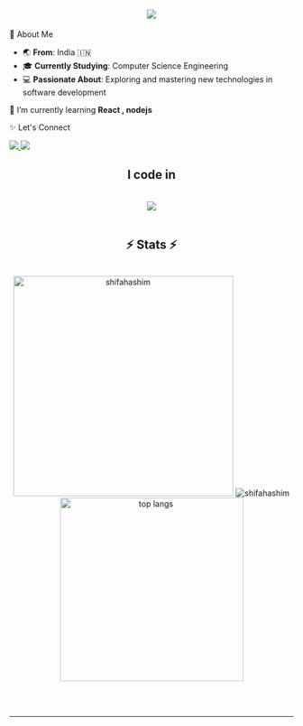 <h1 align="center">
    <img src="https://readme-typing-svg.herokuapp.com/?font=Righteous&size=35&center=true&vCenter=true&width=500&height=70&duration=4000&lines=Hi+There!+👋;+I'm+Shifa!;" />
</h1>

 🌟 About Me
- 🌏 **From**: India 🇮🇳  
- 🎓 **Currently Studying**: Computer Science Engineering  
- 💻 **Passionate About**: Exploring and mastering new technologies in software development
  
🌱 I’m currently learning **React , nodejs**


✨ Let's Connect 

<div align="left"> 
  <a href="mailto:pedro.sales.shifahashim6@gmail.com">
    <img src="https://img.shields.io/badge/Gmail-333333?style=for-the-badge&logo=gmail&logoColor=red" />
  </a>
  <a href="https://www.linkedin.com/in/shifa-mol-kh-870909256/" target="_blank">
    <img src="https://img.shields.io/badge/LinkedIn-0077B5?style=for-the-badge&logo=linkedin&logoColor=white" target="_blank" />
  </a>
</div>
<h2 align="center">I code in</h2>
<br/>
<div align="center">
    <img src="https://skillicons.dev/icons?i=nodejs,javascript,express,python,c,java,mysql" /><br>
</div>

<br/>

<h2 align="center">⚡ Stats ⚡</h2>
<br>
<div align=center>
  <img width=390 src="https://github-readme-stats.vercel.app/api/top-langs?username=shifahashim&show_icons=true&locale=en&layout=compact" alt="shifahashim" />
    <img src="https://github-readme-stats.vercel.app/api?username=shifahashim&show_icons=true&locale=en" alt="shifahashim" />
  <br/>
  <img width=325 align="center" src="https://github-readme-stats-salesp07.vercel.app/api/top-langs/?username=salesp07&hide=HTML&langs_count=8&layout=compact&theme=react&border_radius=10&size_weight=0.5&count_weight=0.5&exclude_repo=github-readme-stats" alt="top langs" />
</div>

<br/><br/>

<hr/>


